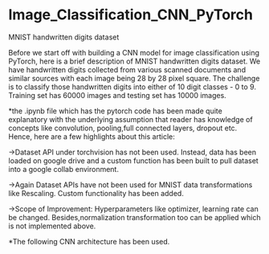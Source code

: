 # Image_Classification_CNN_PyTorch
MNIST handwritten digits dataset 

Before we start off with building a CNN model for image classification using PyTorch, here is a brief description of MNIST handwritten digits dataset. We have handwritten digits collected from various scanned documents and similar sources with each image being 28 by 28 pixel square. The challenge is to classify those handwritten digits into either of 10 digit classes - 0 to 9. Training set has 60000 images and testing set has 10000 images. 

*the .ipynb file which has the pytorch code has been made quite explanatory with the underlying assumption that reader has knowledge of concepts like convolution, pooling,full connected layers, dropout etc. Hence, here are a few highlights about this article: 

->Dataset API under torchvision has not been used. Instead, data has been loaded on google drive and a custom function has been built to pull dataset into a google collab environment. 

->Again Dataset APIs have not been used for MNIST data transformations like Rescaling. Custom functionality has been added. 

->Scope of Improvement: Hyperparameters like optimizer, learning rate can be changed. Besides,normalization transformation too can be applied which is not implemented above. 

*The following CNN architecture has been used. 



